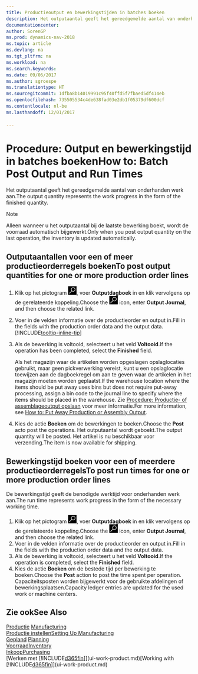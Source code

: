 ```yaml
---
title: Productieoutput en bewerkingstijden in batches boeken
description: Het outputaantal geeft het gereedgemelde aantal van onderhanden werk aan.
documentationcenter: 
author: SorenGP
ms.prod: dynamics-nav-2018
ms.topic: article
ms.devlang: na
ms.tgt_pltfrm: na
ms.workload: na
ms.search.keywords: 
ms.date: 09/06/2017
ms.author: sgroespe
ms.translationtype: HT
ms.sourcegitcommit: 1dfba8b14019991c95f40ffd5f7fbaed5df414eb
ms.openlocfilehash: 735505534c4de638fad03e2db1f05379df600dcf
ms.contentlocale: nl-be
ms.lasthandoff: 12/01/2017

---
```

# <a name="how-to-batch-post-output-and-run-times"></a><span data-ttu-id="b1bf1-103">Procedure: Output en bewerkingstijd in batches boeken</span><span class="sxs-lookup"><span data-stu-id="b1bf1-103">How to: Batch Post Output and Run Times</span></span>
<span data-ttu-id="b1bf1-104">Het outputaantal geeft het gereedgemelde aantal van onderhanden werk aan.</span><span class="sxs-lookup"><span data-stu-id="b1bf1-104">The output quantity represents the work progress in the form of the finished quantity.</span></span>  

> [!NOTE]
> <span data-ttu-id="b1bf1-105">Alleen wanneer u het outputaantal bij de laatste bewerking boekt, wordt de voorraad automatisch bijgewerkt.</span><span class="sxs-lookup"><span data-stu-id="b1bf1-105">Only when you post output quantity on the last operation, the inventory is updated automatically.</span></span>  

## <a name="to-post-output-quantities-for-one-or-more-production-order-lines"></a><span data-ttu-id="b1bf1-106">Outputaantallen voor een of meer productieorderregels boeken</span><span class="sxs-lookup"><span data-stu-id="b1bf1-106">To post output quantities for one or more production order lines</span></span>
1. <span data-ttu-id="b1bf1-107">Klik op het pictogram ![Zoeken naar pagina of rapport](media/ui-search/search_small.png "pictogram Zoeken naar pagina of rapport"), voer **Outputdagboek** in en klik vervolgens op de gerelateerde koppeling.</span><span class="sxs-lookup"><span data-stu-id="b1bf1-107">Choose the ![Search for Page or Report](media/ui-search/search_small.png "Search for Page or Report icon") icon, enter **Output Journal**, and then choose the related link.</span></span>  
2. <span data-ttu-id="b1bf1-108">Voer in de velden informatie over de productieorder en output in.</span><span class="sxs-lookup"><span data-stu-id="b1bf1-108">Fill in the fields with the production order data and the output data.</span></span> [!INCLUDE[tooltip-inline-tip](includes/tooltip-inline-tip_md.md)]
3. <span data-ttu-id="b1bf1-109">Als de bewerking is voltooid, selecteert u het veld **Voltooid**.</span><span class="sxs-lookup"><span data-stu-id="b1bf1-109">If the operation has been completed, select the **Finished** field.</span></span>  

    <span data-ttu-id="b1bf1-110">Als het magazijn waar de artikelen worden opgeslagen opslaglocaties gebruikt, maar geen pickverwerking vereist, kunt u  een opslaglocatie toewijzen aan de dagboekregel om aan te geven waar de artikelen in het magazijn moeten worden geplaatst.</span><span class="sxs-lookup"><span data-stu-id="b1bf1-110">If the warehouse location where the items should be put away uses bins but does not require put-away processing,  assign a bin code to the journal line to specify where the items should be placed in the warehouse.</span></span> <span data-ttu-id="b1bf1-111">Zie [Procedure: Productie- of assemblageoutput opslaan](warehouse-how-to-put-away-production-output.md) voor meer informatie.</span><span class="sxs-lookup"><span data-stu-id="b1bf1-111">For more information, see [How to: Put Away Production or Assembly Output](warehouse-how-to-put-away-production-output.md).</span></span>  

4. <span data-ttu-id="b1bf1-112">Kies de actie **Boeken** om de bewerkingen te boeken.</span><span class="sxs-lookup"><span data-stu-id="b1bf1-112">Choose the **Post** acto post the operations.</span></span> <span data-ttu-id="b1bf1-113">Het outputaantal wordt geboekt.</span><span class="sxs-lookup"><span data-stu-id="b1bf1-113">The output quantity will be posted.</span></span> <span data-ttu-id="b1bf1-114">Het artikel is nu beschikbaar voor verzending.</span><span class="sxs-lookup"><span data-stu-id="b1bf1-114">The item is now available for shipping.</span></span>  

## <a name="to-post-run-times-for-one-or-more-production-order-lines"></a><span data-ttu-id="b1bf1-115">Bewerkingstijd boeken voor een of meerdere productieorderregels</span><span class="sxs-lookup"><span data-stu-id="b1bf1-115">To post run times for one or more production order lines</span></span>
<span data-ttu-id="b1bf1-116">De bewerkingstijd geeft de benodigde werktijd voor onderhanden werk aan.</span><span class="sxs-lookup"><span data-stu-id="b1bf1-116">The run time represents work progress in the form of the necessary working time.</span></span>    

1.  <span data-ttu-id="b1bf1-117">Klik op het pictogram ![Zoeken naar pagina of rapport](media/ui-search/search_small.png "pictogram Zoeken naar pagina of rapport"), voer **Outputdagboek** in en klik vervolgens op de gerelateerde koppeling.</span><span class="sxs-lookup"><span data-stu-id="b1bf1-117">Choose the ![Search for Page or Report](media/ui-search/search_small.png "Search for Page or Report icon") icon, enter **Output Journal**, and then choose the related link.</span></span>  
2. <span data-ttu-id="b1bf1-118">Voer in de velden informatie over de productieorder en output in.</span><span class="sxs-lookup"><span data-stu-id="b1bf1-118">Fill in the fields with the production order data and the output data.</span></span>  
3.  <span data-ttu-id="b1bf1-119">Als de bewerking is voltooid, selecteert u het veld **Voltooid**.</span><span class="sxs-lookup"><span data-stu-id="b1bf1-119">If the operation is completed, select the **Finished** field.</span></span>  
4. <span data-ttu-id="b1bf1-120">Kies de actie **Boeken** om de bestede tijd per bewerking te boeken.</span><span class="sxs-lookup"><span data-stu-id="b1bf1-120">Choose the **Post** action to post the time spent per operation.</span></span> <span data-ttu-id="b1bf1-121">Capaciteitsposten worden bijgewerkt voor de gebruikte afdelingen of bewerkingsplaatsen.</span><span class="sxs-lookup"><span data-stu-id="b1bf1-121">Capacity ledger entries are updated for the used work or machine centers.</span></span>

## <a name="see-also"></a><span data-ttu-id="b1bf1-122">Zie ook</span><span class="sxs-lookup"><span data-stu-id="b1bf1-122">See Also</span></span>  
<span data-ttu-id="b1bf1-123">[Productie](production-manage-manufacturing.md)  </span><span class="sxs-lookup"><span data-stu-id="b1bf1-123">[Manufacturing](production-manage-manufacturing.md)  </span></span>  
[<span data-ttu-id="b1bf1-124">Productie instellen</span><span class="sxs-lookup"><span data-stu-id="b1bf1-124">Setting Up Manufacturing</span></span>](production-configure-production-processes.md)  
<span data-ttu-id="b1bf1-125">[Gepland](production-planning.md)    </span><span class="sxs-lookup"><span data-stu-id="b1bf1-125">[Planning](production-planning.md)    </span></span>  
[<span data-ttu-id="b1bf1-126">Voorraad</span><span class="sxs-lookup"><span data-stu-id="b1bf1-126">Inventory</span></span>](inventory-manage-inventory.md)  
[<span data-ttu-id="b1bf1-127">Inkoop</span><span class="sxs-lookup"><span data-stu-id="b1bf1-127">Purchasing</span></span>](purchasing-manage-purchasing.md)  
<span data-ttu-id="b1bf1-128">[Werken met [!INCLUDE[d365fin](includes/d365fin_md.md)]](ui-work-product.md)</span><span class="sxs-lookup"><span data-stu-id="b1bf1-128">[Working with [!INCLUDE[d365fin](includes/d365fin_md.md)]](ui-work-product.md)</span></span>

